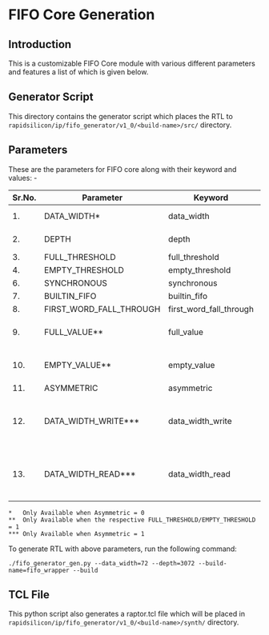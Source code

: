 # FIFO Core Generation 
## Introduction

This is a customizable FIFO Core module with various different parameters and features a list of which is given below.

## Generator Script
This directory contains the generator script which places the RTL to `rapidsilicon/ip/fifo_generator/v1_0/<build-name>/src/` directory.

## Parameters
These are the parameters for FIFO core along with their keyword and values: -

| Sr.No. |      Parameter             |       Keyword              |    Value      |
|--------|----------------------------|----------------------------|---------------|
|   1.   |   DATA_WIDTH*               |     data_width             |    1 - 1024   |
|   2.   |   DEPTH               |     depth             |    2 - 523264   |
|   3.   |   FULL_THRESHOLD           |     full_threshold     |    0 / 1     |
|   4.   |   EMPTY_THRESHOLD        |     empty_threshold        |    0 / 1     |
|   6.   |   SYNCHRONOUS             |     synchronous           |    0 / 1     |
|   7.  |   BUILTIN_FIFO           |   builtin_fifo           |   0 / 1   |
|   8.  |   FIRST_WORD_FALL_THROUGH |   first_word_fall_through   |   0 / 1   |
|   9.   |   FULL_VALUE**           |     full_value     |    1 - DEPTH - 1     |
|   10.   |   EMPTY_VALUE**        |     empty_value        |    0 - DEPTH  - 1     |
|   11.   |   ASYMMETRIC            |   asymmetric          |   0 / 1       |
|   12.   |   DATA_WIDTH_WRITE***   |     data_width_write  |    9, 18, 36, 72, 144, 288, 576   |
|   13.   |   DATA_WIDTH_READ***   |     data_width_read    |    9, 18, 36, 72, 144, 288, 576   |

```
*   Only Available when Asymmetric = 0
**  Only Available when the respective FULL_THRESHOLD/EMPTY_THRESHOLD = 1
*** Only Available when Asymmetric = 1
```


To generate RTL with above parameters, run the following command:
```
./fifo_generator_gen.py --data_width=72 --depth=3072 --build-name=fifo_wrapper --build
```

## TCL File

This python script also generates a raptor.tcl file which will be placed in `rapidsilicon/ip/fifo_generator/v1_0/<build-name>/synth/` directory.
